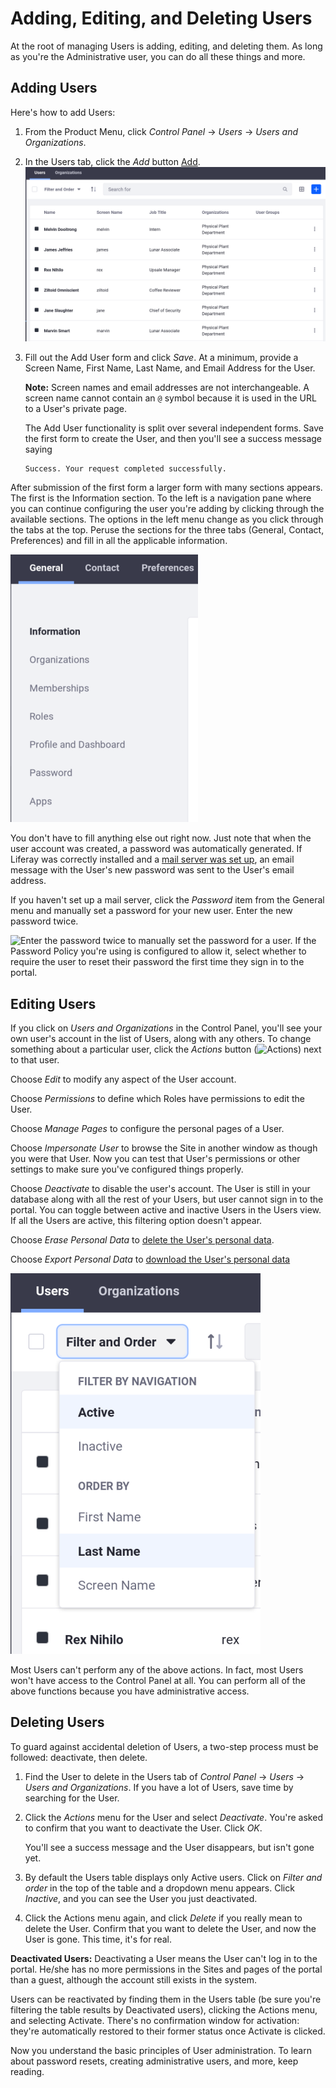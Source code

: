 # Adding, Editing, and Deleting Users

At the root of managing Users is adding, editing, and deleting them. As long as you're the Administrative user, you can do all these things and more. 

## Adding Users

Here's how to add Users: 

1.  From the Product Menu, click *Control Panel* &rarr; *Users* &rarr; *Users and Organizations*. 
1.  In the Users tab, click the *Add* button [Add](./images/icon-add.png).
    ![Add Users from the Users and Organizations section of the Control Panel.](./managing-users/images/01.png)
1.  Fill out the Add User form and click *Save*. At a minimum, provide a Screen Name, First Name, Last Name, and Email Address for the User.

    **Note:** Screen names and email addresses are not interchangeable. A screen name cannot contain an `@` symbol because it is used in the URL to a User's private page.

    The Add User functionality is split over several independent forms. Save the first form to create the User, and then you'll see a success message saying

    ```
    Success. Your request completed successfully. 
    ```

After submission of the first form a larger form with many sections appears. The first is the Information section. To the left is a navigation pane where you can continue configuring the user you're adding by clicking through the available sections. The options in the left menu change as you click through the tabs at the top. Peruse the sections for the three tabs (General, Contact, Preferences) and fill in all the applicable information.

![At a minimum, enter a screen name, email address, and first name to create a new user account. Then you'll be taken to the Information form and can continue configuring the user.](./managing-users/images/02.png)

You don't have to fill anything else out right now. Just note that when the user account was created, a password was automatically generated. If Liferay was correctly installed and a [mail server was set up](../system-management/05-server-administration.md), an email message with the User's new password was sent to the User's email address.

If you haven't set up a mail server, click the *Password* item from the General menu and manually set a password for your new user. Enter the new password twice.

![Enter the password twice to manually set the password for a user. If the Password Policy you're using is configured to allow it, select whether to require the user to reset their password the first time they sign in to the portal.](./images/03.png)

## Editing Users

If you click on *Users and Organizations* in the Control Panel, you'll see your own user's account in the list of Users, along with any others. To change something about a particular user, click the *Actions* button (![Actions](../../images/icon-actions.png)) next to that user.

Choose *Edit* to modify any aspect of the User account.

Choose *Permissions* to define which Roles have permissions to edit the User.

Choose *Manage Pages* to configure the personal pages of a User.

Choose *Impersonate User* to browse the Site in another window as though you were that User. Now you can test that User's permissions or other settings to make sure you've configured things properly. 

Choose *Deactivate* to disable the user's account. The User is still in your database along with all the rest of your Users, but user cannot sign in to the portal. You can toggle between active and inactive Users in the Users view. If all the Users are active, this filtering option doesn't appear.

Choose *Erase Personal Data* to [delete the User's personal data](./03-managing-user-data/01-intro.md). 

Choose *Export Personal Data* to [download the User's personal data](./03-managing-user-data/03-exporting-user-data.md)

![You can choose whether to view active or inactive (deactivated) portal users in the users list found at Product Menu &rarr; Control Panel &rarr; Users &rarr; Users and Organizations.](./managing-users/images/04.png)

Most Users can't perform any of the above actions. In fact, most Users won't have access to the Control Panel at all. You can perform all of the above functions because you have administrative access.

## Deleting Users

To guard against accidental deletion of Users, a two-step process must be followed: deactivate, then delete.

1.  Find the User to delete in the Users tab of *Control Panel* &rarr; *Users* &rarr; *Users and Organizations*. If you have a lot of Users, save time by searching for the User.
1.  Click the *Actions* menu for the User and select *Deactivate*. You're asked to confirm that you want to deactivate the User. Click *OK*. 

    You'll see a success message and the User disappears, but isn't gone yet.
1.  By default the Users table displays only Active users. Click on *Filter and order* in the top of the table and a dropdown menu appears. Click *Inactive*, and you can see the User you just deactivated. 
1.  Click the Actions menu again, and click *Delete* if you really mean to delete the User. Confirm that you want to delete the User, and now the User is gone. This time, it's for real.

**Deactivated Users:** Deactivating a User means the User can't log in to the portal. He/she has no more permissions in the Sites and pages of the portal than a guest, although the account still exists in the system.

Users can be reactivated by finding them in the Users table (be sure you're filtering the table results by Deactivated users), clicking the Actions menu, and selecting Activate. There's no confirmation window for activation: they're automatically restored to their former status once Activate is clicked.

Now you understand the basic principles of User administration. To learn about password resets, creating administrative users, and more, keep reading.

